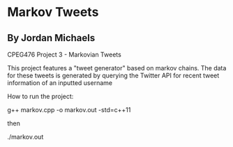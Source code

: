 
# Markov Tweets

## By Jordan Michaels

CPEG476 Project 3 - Markovian Tweets

This project features a "tweet generator" based on markov chains.
The data for these tweets is generated by querying the Twitter API for recent tweet information of an inputted username

How to run the project: 

g++ markov.cpp -o markov.out -std=c++11

then

./markov.out
